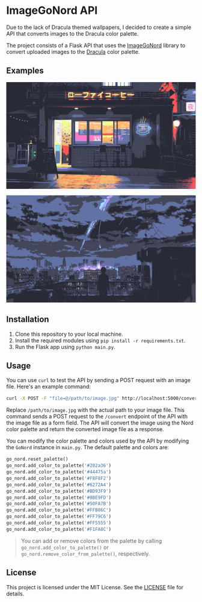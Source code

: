 # ImageGoNord API

Due to the lack of Dracula themed wallpapers, I decided to create a simple API that converts images to the Dracula color palette.

The project consists of a Flask API that uses the [ImageGoNord](https://github.com/TylerYep/ImageGoNord) library to convert uploaded images to the [Dracula](https://draculatheme.com/) color palette.

## Examples

![Image](images/converted.jpg)

![Image](images/converted0.jpg)

## Installation

1. Clone this repository to your local machine.
2. Install the required modules using `pip install -r requirements.txt`.
3. Run the Flask app using `python main.py`.

## Usage

You can use `curl` to test the API by sending a POST request with an image file. Here's an example command:

```bash
curl -X POST -F "file=@/path/to/image.jpg" http://localhost:5000/convert --output converted.jpg
```

Replace `/path/to/image.jpg` with the actual path to your image file. This command sends a POST request to the `/convert` endpoint of the API with the image file as a form field. The API will convert the image using the Nord color palette and return the converted image file as a response.

You can modify the color palette and colors used by the API by modifying the `GoNord` instance in `main.py`. The default palette and colors are:

```python
go_nord.reset_palette()
go_nord.add_color_to_palette('#282a36')
go_nord.add_color_to_palette('#44475a')
go_nord.add_color_to_palette('#F8F8F2')
go_nord.add_color_to_palette('#6272A4')
go_nord.add_color_to_palette('#BD93F9')
go_nord.add_color_to_palette('#8BE9FD')
go_nord.add_color_to_palette('#50FA7B')
go_nord.add_color_to_palette('#FFB86C')
go_nord.add_color_to_palette('#FF79C6')
go_nord.add_color_to_palette('#FF5555')
go_nord.add_color_to_palette('#F1FA8C')
```

> You can add or remove colors from the palette by calling `go_nord.add_color_to_palette()` or `go_nord.remove_color_from_palette()`, respectively.

## License

This project is licensed under the MIT License. See the [LICENSE](LICENSE) file for details.
